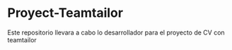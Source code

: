 # Proyect-Teamtailor
Este repositorio llevara a cabo lo desarrollador para el proyecto de CV con teamtailor 
